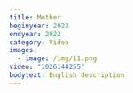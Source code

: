 ```yaml
---
title: Mother
beginyear: 2022
endyear: 2022
category: Video
images:
  - image: /img/11.png
video: "1026144255"
bodytext: English description
---
```

